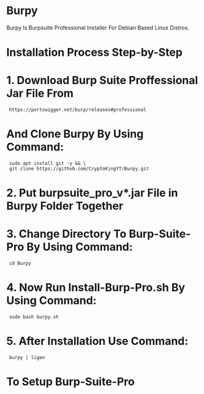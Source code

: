# <centre>Burpy</centre>
Burpy Is Burpsuite Professional Installer For Debian Based Linux Distros.
# Installation Process Step-by-Step
# 1. Download Burp Suite Proffessional Jar File From 
     https://portswigger.net/burp/releases#professional 
# And Clone Burpy By Using Command:
     sudo apt install git -y && \
     git clone https://github.com/CryptoKingYT/Burpy.git
# 2. Put burpsuite_pro_v*.jar File in Burpy Folder Together
# 3. Change Directory To Burp-Suite-Pro By Using Command:
     cd Burpy
# 4. Now Run Install-Burp-Pro.sh By Using Command:
     sudo bash burpy.sh 
# 5. After Installation Use Command:
     burpy | ligen
#   To Setup Burp-Suite-Pro  
